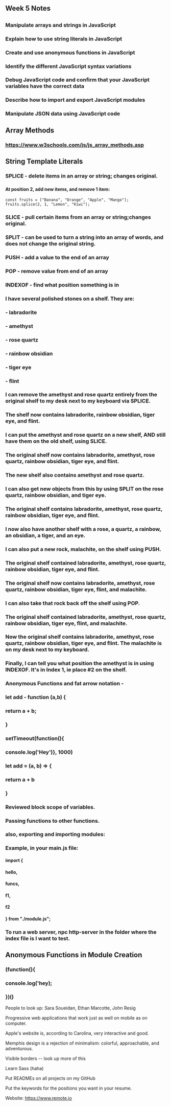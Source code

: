 ## Week 5 Notes
##
### Manipulate arrays and strings in JavaScript
### Explain how to use string literals in JavaScript
### Create and use anonymous functions in JavaScript
### Identify the different JavaScript syntax variations
### Debug JavaScript code and confirm that your JavaScript variables have the correct data
### Describe how to import and export JavaScript modules
### Manipulate JSON data using JavaScript code
### 
## Array Methods
### https://www.w3schools.com/js/js_array_methods.asp
###
## String Template Literals
### 
### SPLICE - delete items in an array or string; changes original. 
### 
#### At position 2, add new items, and remove 1 item:

  `const fruits = ["Banana", "Orange", "Apple", "Mango"];
  fruits.splice(2, 1, "Lemon", "Kiwi");`
### 
### SLICE - pull certain items from an array or string;changes original.
### 
### SPLIT - can be used to turn a string into an array of words, and does not change the original string.
### 
### PUSH - add a value to the end of an array
### 
### POP - remove value from end of an array
### 
### INDEXOF - find what position something is in
### 
### I have several polished stones on a shelf. They are:
### - labradorite
### - amethyst
### - rose quartz
### - rainbow obsidian
### - tiger eye
### - flint
### 
### 
### I can remove the amethyst and rose quartz entirely from the original shelf to my desk next to my keyboard via SPLICE.
### The shelf now contains labradorite, rainbow obsidian, tiger eye, and flint.
### 
### I can put the amethyst and rose quartz on a new shelf, AND still have them on the old shelf, using SLICE.
### The original shelf now contains labradorite, amethyst, rose quartz, rainbow obsidian, tiger eye, and flint.
### The new shelf also contains amethyst and rose quartz.
### 
### I can also get new objects from this by using SPLIT on the rose quartz, rainbow obsidian, and tiger eye.
### The original shelf contains labradorite, amethyst, rose quartz, rainbow obsidian, tiger eye, and flint.
### I now also have another shelf with a rose, a quartz, a rainbow, an obsidian, a tiger, and an eye.
### 
### I can also put a new rock, malachite, on the shelf using PUSH.
### The original shelf contained labradorite, amethyst, rose quartz, rainbow obsidian, tiger eye, and flint.
### The original shelf now contains labradorite, amethyst, rose quartz, rainbow obsidian, tiger eye, flint, and malachite.
### 
### I can also take that rock back off the shelf using POP.
### The original shelf contained labradorite, amethyst, rose quartz, rainbow obsidian, tiger eye, flint, and malachite.
### Now the original shelf contains labradorite, amethyst, rose quartz, rainbow obsidian, tiger eye, and flint. The malachite is on my desk next to my keyboard.
### 
### Finally, I can tell you what position the amethyst is in using INDEXOF. It's in Index 1, ie place #2 on the shelf.
### 
### 
### 
### Anonymous Functions and fat arrow notation - 
### let add - function (a,b) {
###   return a + b;
### }
### 
### setTimeout(function(){
###   console.log('Hey')}, 1000)
### 
### let add = (a, b) => {
###   return a + b
### }
### Reviewed block scope of variables. 

### Passing functions to other functions. 
### also, exporting and importing modules:
### Example, in your main.js file:
#### import {
####     hello,
####     funcs,
####     f1,
####     f2
#### } from "./module.js";
### 
### To run a web server, npc http-server in the folder where the index file is I want to test.
### 
### 
## Anonymous Functions in Module Creation
### 
### (function(){
###   console.log('hey);
### })()
People to look up: Sara Soueidan, Ethan Marcotte, John Resig

Progressive web applications that work just as well on mobile as on computer. 

Apple's website is, according to Carolina, very interactive and good. 

Memphis design is a rejection of minimalism: colorful, approachable, and adventurous.

Visible borders -- look up more of this

Learn Sass (haha)

Put READMEs on all projects on my GitHub

Put the keywords for the positions you want in your resume.

Website: https://www.remote.io

